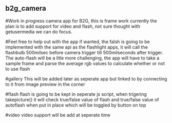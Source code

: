 ## b2g_camera
#Work in progress camera app for B2G, this is frame work currently
the plan is to add support for video and flash, not sure thought with getusermedia we can do focus.

#Feel free to help out with the app if wanted, the falsh is going to be implemented with the same api as the flashlight apps,
it will call the flashbulb 500milsec before camera trigger till 500milseconds after trigger. The auto-flash will be a litle
more challenging, the app will have to take a sample frame and parse the average rgb values to calculate whether or not to use flash

#gallery 
This will be added later as seperate app but linked to by connecting to it from image preview in the corner

#flash
flash is going to be kept in seperate js script, when trigering takepicture() it will check true/false value of flash and true/false
value of autoflash when put in place which will be toggled by button on top

#video
video support will be add at seperate time
